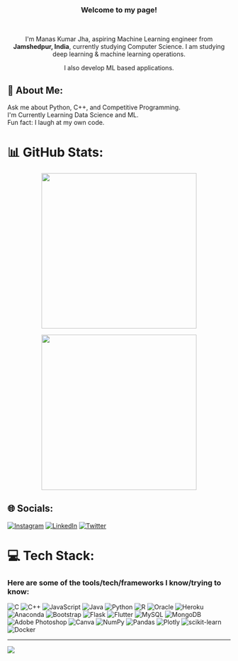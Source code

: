 <h3 align='center'>Welcome to my page!</h3>
</br> 
<p align='center'>
I'm Manas Kumar Jha, aspiring Machine Learning engineer from <b>Jamshedpur, India</b>, currently studying Computer Science. I am studying deep learning & machine learning operations.</p>
<p align='center'>
  I also develop ML based applications.
</p>
<h2> 💫 About Me: </h2>
Ask me about Python, C++, and Competitive Programming.<br>I'm Currently Learning Data Science and ML.<br>Fun fact: I laugh at my own code.<br>


# 📊 GitHub Stats:
<p align='center'>
  <img src="https://github-readme-stats.vercel.app/api?username=ManaskrJha&show_icons=true&count_private=true&theme=dark" width="350"></a>
</p>
<p align='center'>
  <img src="https://github-readme-stats.vercel.app/api/top-langs/?username=ManasKrJha&layout=compact&theme=dark" width="350"></a>
</p>

## 🌐 Socials:
[![Instagram](https://img.shields.io/badge/Instagram-%23E4405F.svg?logo=Instagram&logoColor=white)](https://instagram.com/nedo.nedo_) 
[![LinkedIn](https://img.shields.io/badge/LinkedIn-%230077B5.svg?logo=linkedin&logoColor=white)](https://linkedin.com/in/ManasKumarJha) 
[![Twitter](https://img.shields.io/badge/Twitter-%231DA1F2.svg?logo=Twitter&logoColor=white)](https://twitter.com/Jha_Manas_) 



# 💻 Tech Stack:
<h3>Here are some of the tools/tech/frameworks I know/trying to know: </h3>

![C](https://img.shields.io/badge/c-%2300599C.svg?style=for-the-badge&logo=c&logoColor=white) 
![C++](https://img.shields.io/badge/c++-%2300599C.svg?style=for-the-badge&logo=c%2B%2B&logoColor=white) 
![JavaScript](https://img.shields.io/badge/javascript-%23323330.svg?style=for-the-badge&logo=javascript&logoColor=%23F7DF1E) 
![Java](https://img.shields.io/badge/java-%23ED8B00.svg?style=for-the-badge&logo=java&logoColor=white) 
![Python](https://img.shields.io/badge/python-3670A0?style=for-the-badge&logo=python&logoColor=ffdd54) 
![R](https://img.shields.io/badge/r-%23276DC3.svg?style=for-the-badge&logo=r&logoColor=white) 
![Oracle](https://img.shields.io/badge/Oracle-F80000?style=for-the-badge&logo=oracle&logoColor=white) 
![Heroku](https://img.shields.io/badge/heroku-%23430098.svg?style=for-the-badge&logo=heroku&logoColor=white) 
![Anaconda](https://img.shields.io/badge/Anaconda-%2344A833.svg?style=for-the-badge&logo=anaconda&logoColor=white) 
![Bootstrap](https://img.shields.io/badge/bootstrap-%23563D7C.svg?style=for-the-badge&logo=bootstrap&logoColor=white) 
![Flask](https://img.shields.io/badge/flask-%23000.svg?style=for-the-badge&logo=flask&logoColor=white) 
![Flutter](https://img.shields.io/badge/Flutter-%2302569B.svg?style=for-the-badge&logo=Flutter&logoColor=white) 
![MySQL](https://img.shields.io/badge/mysql-%2300f.svg?style=for-the-badge&logo=mysql&logoColor=white) 
![MongoDB](https://img.shields.io/badge/MongoDB-%234ea94b.svg?style=for-the-badge&logo=mongodb&logoColor=white) 
![Adobe Photoshop](https://img.shields.io/badge/adobephotoshop-%2331A8FF.svg?style=for-the-badge&logo=adobephotoshop&logoColor=white) 
![Canva](https://img.shields.io/badge/Canva-%2300C4CC.svg?style=for-the-badge&logo=Canva&logoColor=white) 
![NumPy](https://img.shields.io/badge/numpy-%23013243.svg?style=for-the-badge&logo=numpy&logoColor=white) 
![Pandas](https://img.shields.io/badge/pandas-%23150458.svg?style=for-the-badge&logo=pandas&logoColor=white) 
![Plotly](https://img.shields.io/badge/Plotly-%233F4F75.svg?style=for-the-badge&logo=plotly&logoColor=white) 
![scikit-learn](https://img.shields.io/badge/scikit--learn-%23F7931E.svg?style=for-the-badge&logo=scikit-learn&logoColor=white) 
![Docker](https://img.shields.io/badge/docker-%230db7ed.svg?style=for-the-badge&logo=docker&logoColor=white)


---
[![](https://visitcount.itsvg.in/api?id=ManasKrJha&icon=0&color=0)](https://visitcount.itsvg.in)
